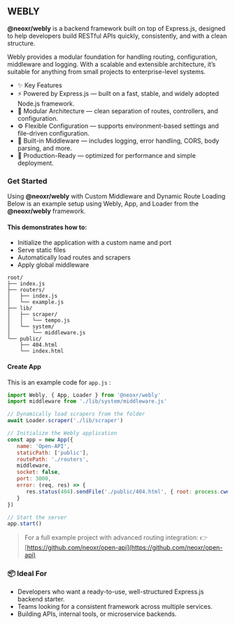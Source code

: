 ## WEBLY

**@neoxr/webly** is a backend framework built on top of Express.js, designed to help developers build RESTful APIs quickly, consistently, and with a clean structure.

Webly provides a modular foundation for handling routing, configuration, middleware and logging. With a scalable and extensible architecture, it’s suitable for anything from small projects to enterprise-level systems.

- ✨ Key Features
- ⚡ Powered by Express.js — built on a fast, stable, and widely adopted Node.js framework.
- 🧩 Modular Architecture — clean separation of routes, controllers, and configuration.
- ⚙️ Flexible Configuration — supports environment-based settings and file-driven configuration.
- 🧠 Built-in Middleware — includes logging, error handling, CORS, body parsing, and more.
- 🚀 Production-Ready — optimized for performance and simple deployment.

### Get Started

Using **@neoxr/webly** with Custom Middleware and Dynamic Route Loading
Below is an example setup using Webly, App, and Loader from the **@neoxr/webly** framework.

#### This demonstrates how to:

- Initialize the application with a custom name and port
- Serve static files
- Automatically load routes and scrapers
- Apply global middleware

```
root/
├── index.js
├── routers/
│   ├── index.js
│   └── example.js
├── lib/
│   ├── scraper/
│   │   └── tempo.js
│   └── system/
│       └── middleware.js
└── public/
    ├── 404.html
    └── index.html
```

#### Create App

This is an example code for `app.js` :

```Javascript
import Webly, { App, Loader } from '@neoxr/webly'
import middleware from './lib/system/middleware.js'

// Dynamically load scrapers from the folder
await Loader.scraper('./lib/scraper')

// Initialize the Webly application
const app = new App({
   name: 'Open-API',
   staticPath: ['public'],
   routePath: './routers',
   middleware,
   socket: false,
   port: 3000,
   error: (req, res) => {
      res.status(404).sendFile('./public/404.html', { root: process.cwd() })
   }
})

// Start the server
app.start()
```

> For a full example project with advanced routing integration:
👉 [https://github.com/neoxr/open-api](https://github.com/neoxr/open-api)

### 📦 Ideal For

- Developers who want a ready-to-use, well-structured Express.js backend starter.
- Teams looking for a consistent framework across multiple services.
- Building APIs, internal tools, or microservice backends.
